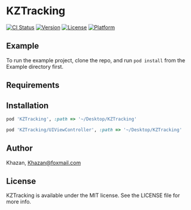 # KZTracking

[![CI Status](https://img.shields.io/travis/gujianxing/KZTracking.svg?style=flat)](https://travis-ci.org/gujianxing/KZTracking)
[![Version](https://img.shields.io/cocoapods/v/KZTracking.svg?style=flat)](https://cocoapods.org/pods/KZTracking)
[![License](https://img.shields.io/cocoapods/l/KZTracking.svg?style=flat)](https://cocoapods.org/pods/KZTracking)
[![Platform](https://img.shields.io/cocoapods/p/KZTracking.svg?style=flat)](https://cocoapods.org/pods/KZTracking)

## Example

To run the example project, clone the repo, and run `pod install` from the Example directory first.

## Requirements

## Installation

<!-- 

KZTracking is available through [CocoaPods](https://cocoapods.org). To install
it, simply add the following line to your Podfile:

```ruby
pod 'KZTracking'
```

-->

```ruby
pod 'KZTracking', :path => '~/Desktop/KZTracking'
```

```ruby
pod 'KZTracking/UIViewController', :path => '~/Desktop/KZTracking'
```

    

## Author

Khazan, Khazan@foxmail.com

## License

KZTracking is available under the MIT license. See the LICENSE file for more info.
